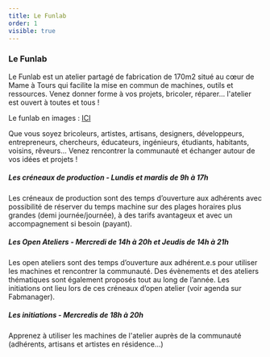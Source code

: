 ```yaml
---
title: Le Funlab
order: 1
visible: true
---
```

### Le Funlab

Le Funlab est un atelier partagé de fabrication de 170m2 situé au cœur de Mame à Tours qui facilite la mise en commun de machines, outils et ressources. Venez donner forme à vos projets, bricoler, réparer... l'atelier est ouvert à toutes et tous !

Le funlab en images : [ICI](https://tube.futuretic.fr/w/gBL3q3hJ5Zb4r8wAYeGReM)


Que vous soyez bricoleurs, artistes, artisans, designers, développeurs, entrepreneurs, chercheurs, éducateurs, ingénieurs, étudiants, habitants, voisins, rêveurs... Venez rencontrer la communauté et échanger autour de vos idées et projets !

##### Les créneaux de production - Lundis et mardis de 9h à 17h
Les créneaux de production sont des temps d’ouverture aux adhérents avec possibilité de réserver du temps machine sur des plages horaires plus grandes (demi journée/journée), à des tarifs avantageux et avec un accompagnement si besoin (payant).

##### Les Open Ateliers - Mercredi de 14h à 20h et Jeudis de 14h à 21h
Les open ateliers sont des temps d’ouverture aux adhérent.e.s pour utiliser les machines et rencontrer la communauté. Des évènements et des ateliers thématiques sont également proposés tout au long de l’année. Les initiations ont lieu lors de ces créneaux d’open atelier (voir agenda sur Fabmanager).

##### Les initiations - Mercredis de 18h à 20h
Apprenez à utiliser les machines de l'atelier auprès de la communauté (adhérents, artisans et artistes en résidence...)
